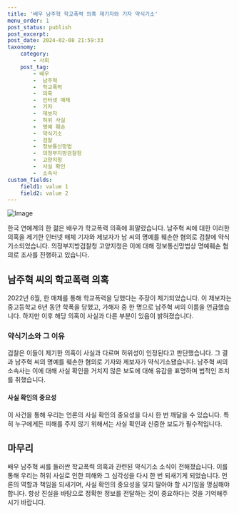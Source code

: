 ```yaml
---
title: '배우 남주혁 학교폭력 의혹 제기자와 기자 약식기소'
menu_order: 1
post_status: publish
post_excerpt: 
post_date: 2024-02-08 21:59:33
taxonomy:
    category:
        - 사회
    post_tag:
        - 배우
        -  남주혁
        -  학교폭력
        -  의혹
        -  인터넷 매체
        -  기자
        -  제보자
        -  허위 사실
        -  명예 훼손
        -  약식기소
        -  검찰
        -  정보통신망법
        -  의정부지방검찰청
        -  고양지청
        -  사실 확인
        -  소속사
custom_fields:
    field1: value 1
    field2: value 2
---
```


![Image](https://imgnews.pstatic.net/image/055/2024/02/08/0001129568_001_20240208184338543.jpg?type=w647)

한국 연예계의 한 젊은 배우가 학교폭력 의혹에 휘말렸습니다. 남주혁 씨에 대한 이러한 의혹을 제기한 인터넷 매체 기자와 제보자가 남 씨의 명예를 훼손한 혐의로 검찰에 약식기소되었습니다. 의정부지방검찰청 고양지청은 이에 대해 정보통신망법상 명예훼손 혐의로 조사를 진행하고 있습니다.
## 남주혁 씨의 학교폭력 의혹
2022년 6월, 한 매체를 통해 학교폭력을 당했다는 주장이 제기되었습니다. 이 제보자는 중고등학교 6년 동안 학폭을 당했고, 가해자 중 한 명으로 남주혁 씨의 이름을 언급했습니다. 하지만 이후 해당 의혹이 사실과 다른 부분이 있음이 밝혀졌습니다.
### 약식기소와 그 이유
검찰은 이들이 제기한 의혹이 사실과 다르며 허위성이 인정된다고 판단했습니다. 그 결과 남주혁 씨의 명예를 훼손한 혐의로 기자와 제보자가 약식기소됐습니다. 남주혁 씨의 소속사는 이에 대해 사실 확인을 거치지 않은 보도에 대해 유감을 표명하며 법적인 조치를 취했습니다.
#### 사실 확인의 중요성
이 사건을 통해 우리는 언론의 사실 확인의 중요성을 다시 한 번 깨달을 수 있습니다. 특히 누구에게든 피해를 주지 않기 위해서는 사실 확인과 신중한 보도가 필수적입니다.
## 마무리
배우 남주혁 씨를 둘러싼 학교폭력 의혹과 관련된 약식기소 소식이 전해졌습니다. 이를 통해 우리는 허위 사실로 인한 피해와 그 심각성을 다시 한 번 되새기게 되었습니다. 언론의 역할과 책임을 되새기며, 사실 확인의 중요성을 잊지 말아야 할 시기임을 명심해야 합니다. 항상 진실을 바탕으로 정확한 정보를 전달하는 것이 중요하다는 것을 기억해주시기 바랍니다.
